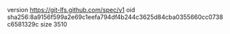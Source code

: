 version https://git-lfs.github.com/spec/v1
oid sha256:8a9156f599a2e69c1eefa794df4b244c3625d84cba0355660cc0738c6581329c
size 3510
